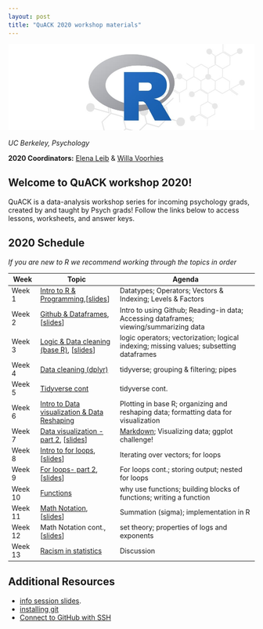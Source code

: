```yaml
---
layout: post
title: "QuACK 2020 workshop materials"
---
```


![img](r.jpeg)

 *UC Berkeley, Psychology*
 

**2020 Coordinators:** [Elena Leib](https://bungelab.berkeley.edu/graduate-students/) & [Willa Voorhies](https://cnl.berkeley.edu/people/willa-voorhies/)


## Welcome to QuACK workshop 2020! 
QuACK is a data-analysis workshop series for incoming psychology grads, created by and taught by Psych grads!
Follow the links below to access lessons, worksheets, and answer keys. 


## 2020 Schedule
*If you are new to R we recommend working through the topics in order*

|  Week | Topic | Agenda | 
| ------|-------|------- |
| Week 1| [Intro to R & Programming](https://github.com/UCB-Psychology-QuACK/week1_introR),[<a href="img/QuACK_Week1_Intro.pdf">slides</a>]|Datatypes; Operators; Vectors & Indexing; Levels & Factors|
| Week 2| [Github & Dataframes](https://github.com/UCB-Psychology-QuACK/week2_dataframes), [<a href="img/QuACK_Week2_github_post.pdf">slides</a>]   |Intro to using Github; Reading-in data; Accessing dataframes; viewing/summarizing data|
| Week 3| [Logic & Data cleaning (base R)](https://github.com/UCB-Psychology-QuACK/week3_datacleaning_baseR), [<a href="img/QuACK_Week3_logic_dataCleaning.pdf">slides</a>]|logic operators; vectorization; logical indexing; missing values; subsetting dataframes|
| Week 4| [Data cleaning (dplyr)](https://github.com/UCB-Psychology-QuACK/week4_datacleaning_tidyverse) |tidyverse; grouping & filtering; pipes|
| Week 5| [Tidyverse cont](https://github.com/UCB-Psychology-QuACK/week5_tidyverse_part2) |tidyverse cont. |
  | Week 6|[Intro to Data visualization & Data Reshaping](https://github.com/UCB-Psychology-QuACK/week6_reshaping_introDataVis) | Plotting in base R; organizing and reshaping data; formatting data for visualization |
  | Week 7| [Data visualization - part 2](https://github.com/UCB-Psychology-QuACK/week7_reshaping_ggplot), [<a href="img/Week 7- data Vis.pdf">slides</a>] |[Markdown](img/Week7_markdownOutput.pdf); Visualizing data; ggplot challenge!|
| Week 8| [Intro to for loops](https://github.com/UCB-Psychology-QuACK/week8_for_loops), [<a href="img/QuACK_Week8_for_loops.pdf">slides</a>] |Iterating over vectors; for loops|
 | Week 9| [For loops- part 2](https://github.com/UCB-Psychology-QuACK/week9_for_loops_part2/blob/master/README.md), [<a href="img/Week9_forloopscont.pdf">slides</a>] | For loops cont.; storing output; nested for loops |
 | Week 10| [Functions](https://github.com/UCB-Psychology-QuACK/week10_functions)| why use functions; building blocks of functions; writing a function|
 | Week 11| [Math Notation](https://github.com/UCB-Psychology-QuACK/week11_mathNotation), [<a href="img/summation.pdf">slides</a>]| Summation (sigma); implementation in R|
 | Week 12| Math Notation cont., [<a href="img/QuACK_Week13_LogsExps.pdf">slides</a>] | set theory; properties of logs and exponents| 
 | Week 13| [Racism in statistics](https://medium.com/swlh/is-statistics-racist-59cd4ddb5fa9)| Discussion|

 
 
 

## Additional Resources
 * <a href="img/QuACK_info_session.pdf">info session slides</a>.
 * [installing git](https://git-scm.com/book/en/v2/Getting-Started-Installing-Git)
 * [Connect to GitHub with SSH](https://kbroman.org/github_tutorial/pages/first_time.html)
 
 
